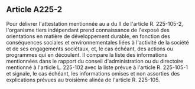 Article A225-2
----
Pour délivrer l'attestation mentionnée au a du II de l'article R. 225-105-2,
l'organisme tiers indépendant prend connaissance de l'exposé des orientations en
matière de développement durable, en fonction des conséquences sociales et
environnementales liées à l'activité de la société et de ses engagements
sociétaux, et, le cas échéant, des actions ou programmes qui en découlent. Il
compare la liste des informations mentionnées dans le rapport du conseil
d'administration ou du directoire mentionné à l'article L. 225-102 avec la liste
prévue à l'article R. 225-105-1 et signale, le cas échéant, les informations
omises et non assorties des explications prévues au troisième alinéa de
l'article R. 225-105.

